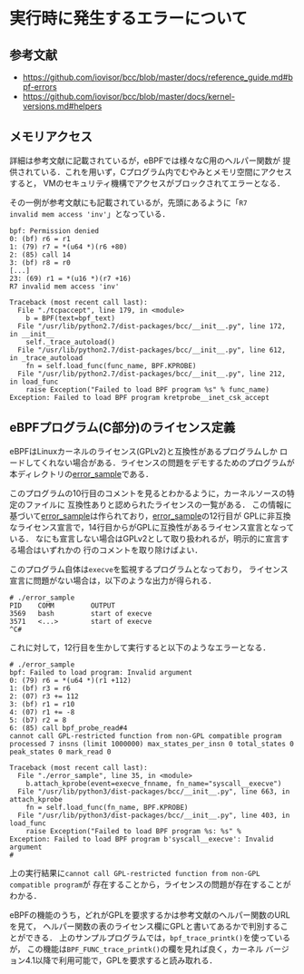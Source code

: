 # 実行時に発生するエラーについて

## 参考文献
- https://github.com/iovisor/bcc/blob/master/docs/reference_guide.md#bpf-errors
- https://github.com/iovisor/bcc/blob/master/docs/kernel-versions.md#helpers


## メモリアクセス
詳細は参考文献に記載されているが，eBPFでは様々なC用のヘルパー関数が
提供されている．これを用いず，Cプログラム内でむやみとメモリ空間にアクセスすると，
VMのセキュリティ機構でアクセスがブロックされてエラーとなる．

その一例が参考文献にも記載されているが，先頭にあるように「<code>R7 invalid mem access 'inv'</code>」となっている．
```
bpf: Permission denied
0: (bf) r6 = r1
1: (79) r7 = *(u64 *)(r6 +80)
2: (85) call 14
3: (bf) r8 = r0
[...]
23: (69) r1 = *(u16 *)(r7 +16)
R7 invalid mem access 'inv'

Traceback (most recent call last):
  File "./tcpaccept", line 179, in <module>
    b = BPF(text=bpf_text)
  File "/usr/lib/python2.7/dist-packages/bcc/__init__.py", line 172, in __init__
    self._trace_autoload()
  File "/usr/lib/python2.7/dist-packages/bcc/__init__.py", line 612, in _trace_autoload
    fn = self.load_func(func_name, BPF.KPROBE)
  File "/usr/lib/python2.7/dist-packages/bcc/__init__.py", line 212, in load_func
    raise Exception("Failed to load BPF program %s" % func_name)
Exception: Failed to load BPF program kretprobe__inet_csk_accept
```

## eBPFプログラム(C部分)のライセンス定義
eBPFはLinuxカーネルのライセンス(GPLv2)と互換性があるプログラムしか
ロードしてくれない場合がある．ライセンスの問題をデモするためのプログラムが
本ディレクトリの<a href="error_sample">error_sample</a>である．

このプログラムの10行目のコメントを見るとわかるように，カーネルソースの特定のファイルに
互換性ありと認められたライセンスの一覧がある．
この情報に基づいて<a href="error_sample">error_sample</a>は作られており，<a href="error_sample">error_sample</a>の12行目が
GPLに非互換なライセンス宣言で，14行目からがGPLに互換性があるライセンス宣言となっている．
なにも宣言しない場合はGPLv2として取り扱われるが，明示的に宣言する場合はいずれかの
行のコメントを取り除けばよい．

このプログラム自体は<code>execve</code>を監視するプログラムとなっており，
ライセンス宣言に問題がない場合は，以下のような出力が得られる．
```
# ./error_sample
PID    COMM         OUTPUT
3569   bash         start of execve
3571   <...>        start of execve
^C#
```

これに対して，12行目を生かして実行すると以下のようなエラーとなる．
```
# ./error_sample
bpf: Failed to load program: Invalid argument
0: (79) r6 = *(u64 *)(r1 +112)
1: (bf) r3 = r6
2: (07) r3 += 112
3: (bf) r1 = r10
4: (07) r1 += -8
5: (b7) r2 = 8
6: (85) call bpf_probe_read#4
cannot call GPL-restricted function from non-GPL compatible program
processed 7 insns (limit 1000000) max_states_per_insn 0 total_states 0 peak_states 0 mark_read 0

Traceback (most recent call last):
  File "./error_sample", line 35, in <module>
    b.attach_kprobe(event=execve_fnname, fn_name="syscall__execve")
  File "/usr/lib/python3/dist-packages/bcc/__init__.py", line 663, in attach_kprobe
    fn = self.load_func(fn_name, BPF.KPROBE)
  File "/usr/lib/python3/dist-packages/bcc/__init__.py", line 403, in load_func
    raise Exception("Failed to load BPF program %s: %s" %
Exception: Failed to load BPF program b'syscall__execve': Invalid argument
#
```
上の実行結果に<code>cannot call GPL-restricted function from non-GPL compatible program</code>が
存在することから，ライセンスの問題が存在することがわかる．

eBPFの機能のうち，どれがGPLを要求するかは参考文献のヘルパー関数のURLを見て，
ヘルパー関数の表のライセンス欄にGPLと書いてあるかで判別することができる．
上のサンプルプログラムでは，<code>bpf_trace_printk()</code>を使っているが，
この機能は<code>BPF_FUNC_trace_printk()</code>の欄を見れば良く，カーネル
バージョン4.1以降で利用可能で，GPLを要求すると読み取れる．

